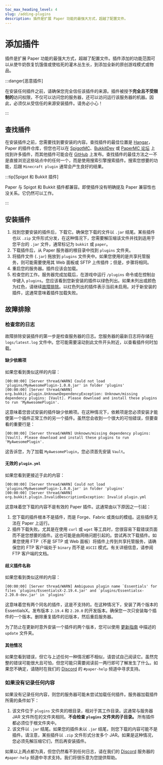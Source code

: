 ```yaml
---
toc_max_heading_level: 4
slug: /adding-plugins
description: 插件是扩展 Paper 功能的最强大方式，超越了配置文件。
---
```


# 添加插件

插件是扩展 Paper 功能的最强大方式，超越了配置文件。插件添加的功能范围可以从使牛奶恢复饥饿值或使枯死的灌木丛生长，到添加全新的原创游戏模式或物品。

:::danger[恶意插件]

在安装任何插件之前，请确保您完全信任该插件的来源。插件被授予**完全且不受限制的**访问权限，不仅可以访问您的服务器，还可以访问运行该服务器的机器。因此，必须仅从受信任的来源安装插件。请务必小心！

:::

## 查找插件

在安装插件之前，您需要找到要安装的内容。查找插件的最佳位置是 [Hangar](https://hangar.papermc.io)，Paper 的插件仓库，但您也可以在 [SpigotMC](https://www.spigotmc.org/resources/)、[BukkitDev](https://dev.bukkit.org/bukkit-plugins) 或 [PaperMC 论坛](https://forums.papermc.io/forums/paper-plugin-releases/) 上找到许多插件，而其他插件可能会在 [GitHub](https://github.com) 上发布。查找插件的最佳方法之一不是直接浏览这些站点中的任何一个，而是使用搜索引擎搜索插件。搜索您想要的功能，后跟 `Minecraft plugin` 通常会产生良好的结果。

:::tip[Spigot 和 Bukkit 插件]

Paper 与 Spigot 和 Bukkit 插件都兼容。即使插件没有明确提及 Paper 兼容性也没关系。它仍然可以工作。

:::

## 安装插件

1. 找到您要安装的插件后，下载它。确保您下载的文件以 `.jar` 结尾。某些插件也以 `.zip` 文件形式分发，在这种情况下，您需要解压缩该文件并找到适用于您平台的 `.jar` 文件，通常标记为 `bukkit` 或 `paper`。
2. 下载插件后，从 Paper 服务器的根目录中找到 `plugins` 文件夹。
3. 将插件文件 (`.jar`) 拖放到 `plugins` 文件夹中。如果您使用的是共享托管服务，则可能需要使用其 Web 面板或 SFTP 上传插件；但是，步骤将相同。
4. 重启您的服务器。插件应该会加载。
5. 检查您的工作。服务器完成加载后，在游戏中运行 `/plugins` 命令或在控制台中键入 `plugins`。您应该看到您新安装的插件以绿色列出。如果未列出或颜色为红色，请继续[故障排除](#troubleshooting)。以红色列出的插件表示当前未启用。对于新安装的插件，这通常意味着插件加载失败。

## 故障排除

### 检查您的日志

故障排除安装插件的第一步是检查服务器的日志。您服务器的最新日志将存储在 `logs/latest.log` 文件中。您可能需要滚动到此文件开头附近，以查看插件何时加载。

#### 缺少依赖项

如果您看到类似这样的内容：

```log
[00:00:00] [Server thread/WARN] Could not load 'plugins/MyAwesomePlugin-1.0.0.jar' in folder 'plugins'
[00:00:00] [Server thread/WARN] org.bukkit.plugin.UnknownDependencyException: Unknown/missing dependency plugins: [Vault]. Please download and install these plugins to run 'MyAwesomePlugin'.
```

这意味着您尝试安装的插件缺少依赖项。在这种情况下，依赖项是您必须安装才能使第一个插件正常工作的另一个插件。虽然您会收到一个很大的可怕错误，但要查看的重要行是：

```log
[00:00:00] [Server thread/WARN] Unknown/missing dependency plugins: [Vault]. Please download and install these plugins to run 'MyAwesomePlugin'.
```

这告诉您，为了加载 `MyAwesomePlugin`，您必须首先安装 `Vault`。

#### 无效的 `plugin.yml`

如果您看到更接近于此的内容：

```log
[00:00:00] [Server thread/WARN] Could not load 'plugins/MyAwesomePlugin-1.0.0.jar' in folder 'plugins'
[00:00:00] [Server thread/WARN] org.bukkit.plugin.InvalidDescriptionException: Invalid plugin.yml
```

这意味着您下载的内容不是有效的 Paper 插件。这通常由以下原因之一引起：

1. 您下载的插件根本不是插件，而是 Forge、Fabric 或类似的模组。这些插件无法在 Paper 上运行。
2. 插件下载失败。尤其是在使用 `curl` 或 `wget` 等工具时，您很容易下载错误页面而不是您想要的插件。这也可能是由网络问题引起的。尝试再次下载插件。如果您使用 FTP（不是 SFTP 或 Web 面板）将插件上传到共享托管服务，请确保您的 FTP 客户端处于 `binary` 而不是 `ASCII` 模式。有关详细信息，请参阅 FTP 客户端的文档。

#### 歧义插件名称

如果您看到类似这样的内容：

```log
[00:00:00] [Server thread/WARN] Ambiguous plugin name `Essentials' for files `plugins/EssentialsX-2.19.4.jar' and `plugins/Essentialsx-2.20.0-dev.jar' in `plugins'
```

这意味着您有两个同名的插件，这是不支持的。在这种情况下，安装了两个版本的 EssentialsX。发布版本 `2.19.4` 和 `2.20.0` 的开发版本。确保您一次只安装每个插件的一个版本。删除重复插件的旧版本，然后重启服务器。

为了防止在更新时意外安装一个插件的两个版本，您可以使用 [更新指南](/paper/updating#step-2-update-plugins) 中描述的 `update` 文件夹。

#### 其他情况

如果您看到错误，但它与上述任何一种情况都不相似，请尝试自己阅读它。虽然完整的错误可能很大且可怕，但您可能只需要阅读前一两行即可了解发生了什么。如果您不确定，请随时在我们的 [Discord](https://discord.gg/papermc) 的 `#paper-help` 频道中寻求支持。

### 如果没有记录任何内容

如果没有记录任何内容，则您的服务器可能未尝试加载任何插件。服务器加载插件所需的条件如下：

1. 该文件位于 `plugins` 文件夹的根目录，相对于其工作目录。这通常与服务器 JAR 文件所在的文件夹相同。**不会检查 `plugins` 文件夹的子目录。** 所有插件都必须位于根文件夹中。
2. 该文件以 `.jar` 结尾。如果您的插件未以 `.jar` 结尾，则您下载的内容可能不是插件。请注意，某些插件以 `.zip` 文件形式分发多个 JAR。如果是这种情况，您必须先解压缩它们，然后再安装插件。

如果以上两点都为真，但您仍然看不到任何日志，请在我们的 [Discord](https://discord.gg/papermc) 服务器的 `#paper-help` 频道中寻求支持。我们将很乐意为您提供帮助。
